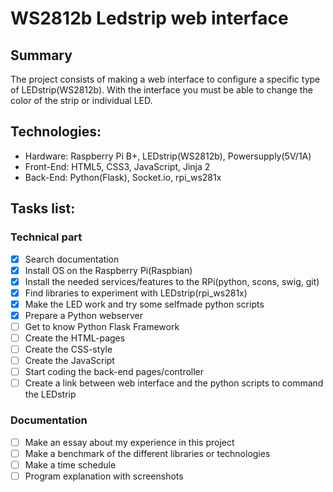 # WS2812b Ledstrip web interface
## Summary
The project consists of making a web interface to configure a specific type of LEDstrip(WS2812b).
With the interface you must be able to change the color of the strip or individual LED.

## Technologies:
* Hardware: Raspberry Pi B+, LEDstrip(WS2812b), Powersupply(5V/1A)
* Front-End: HTML5, CSS3, JavaScript, Jinja 2
* Back-End: Python(Flask), Socket.io, rpi_ws281x

## Tasks list:

### Technical part
- [x] Search documentation
- [x] Install OS on the Raspberry Pi(Raspbian)
- [x] Install the needed services/features to the RPi(python, scons, swig, git)
- [x] Find libraries to experiment with LEDstrip(rpi_ws281x)
- [x] Make the LED work and try some selfmade python scripts
- [x] Prepare a Python webserver
- [ ] Get to know Python Flask Framework
- [ ] Create the HTML-pages
- [ ] Create the CSS-style
- [ ] Create the JavaScript
- [ ] Start coding the back-end pages/controller
- [ ] Create a link between web interface and the python scripts to command the LEDstrip

### Documentation
- [ ] Make an essay about my experience in this project
- [ ] Make a benchmark of the different libraries or technologies
- [ ] Make a time schedule
- [ ] Program explanation with screenshots
